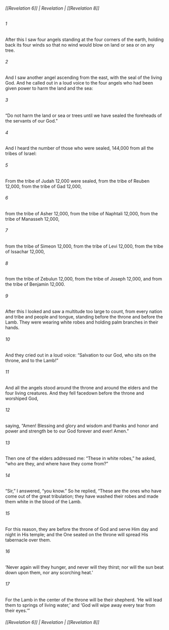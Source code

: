 ###### [[Revelation 6]] | Revelation | [[Revelation 8]]

###### 1
After this I saw four angels standing at the four corners of the earth, holding back its four winds so that no wind would blow on land or sea or on any tree.
###### 2
And I saw another angel ascending from the east, with the seal of the living God. And he called out in a loud voice to the four angels who had been given power to harm the land and the sea:
###### 3
“Do not harm the land or sea or trees until we have sealed the foreheads of the servants of our God.”
###### 4
And I heard the number of those who were sealed, 144,000 from all the tribes of Israel:
###### 5
From the tribe of Judah 12,000 were sealed, from the tribe of Reuben 12,000, from the tribe of Gad 12,000,
###### 6
from the tribe of Asher 12,000, from the tribe of Naphtali 12,000, from the tribe of Manasseh 12,000,
###### 7
from the tribe of Simeon 12,000, from the tribe of Levi 12,000, from the tribe of Issachar 12,000,
###### 8
from the tribe of Zebulun 12,000, from the tribe of Joseph 12,000, and from the tribe of Benjamin 12,000.
###### 9
After this I looked and saw a multitude too large to count, from every nation and tribe and people and tongue, standing before the throne and before the Lamb. They were wearing white robes and holding palm branches in their hands.
###### 10
And they cried out in a loud voice: “Salvation to our God, who sits on the throne, and to the Lamb!”
###### 11
And all the angels stood around the throne and around the elders and the four living creatures. And they fell facedown before the throne and worshiped God,
###### 12
saying, “Amen! Blessing and glory and wisdom and thanks and honor and power and strength be to our God forever and ever! Amen.”
###### 13
Then one of the elders addressed me: “These in white robes,” he asked, “who are they, and where have they come from?”
###### 14
“Sir,” I answered, “you know.” So he replied, “These are the ones who have come out of the great tribulation; they have washed their robes and made them white in the blood of the Lamb.
###### 15
For this reason, they are before the throne of God and serve Him day and night in His temple; and the One seated on the throne will spread His tabernacle over them.
###### 16
‘Never again will they hunger, and never will they thirst; nor will the sun beat down upon them, nor any scorching heat.’
###### 17
For the Lamb in the center of the throne will be their shepherd. ‘He will lead them to springs of living water,’ and ‘God will wipe away every tear from their eyes.’”

###### [[Revelation 6]] | Revelation | [[Revelation 8]]
